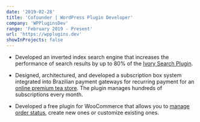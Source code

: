 ```yaml
---
date: '2019-02-28'
title: 'Cofounder | WordPress Plugin Developer'
company: 'WPPluginsDev'
range: 'February 2019 - Present'
url: 'https://wpplugins.dev'
showInProjects: false
---
```


- Developed an inverted index search engine that increases the performance of search results by up to 80% of the [Ivory Search Plugin](https://wordpress.org/plugins/add-search-to-menu/).

- Designed, architectured, and developed a subscription box system integrated into Brazilian payment gateways for recurring payment for an [online premium tea store](https://sitioshimada.com.br/). The plugin manages hundreds of subscriptions every month.

- Developed a free plugin for WooCommerce that allows you to [manage order status](https://wordpress.org/plugins/wppdev-woocommerce-order-status/), create new ones or customize existing ones.